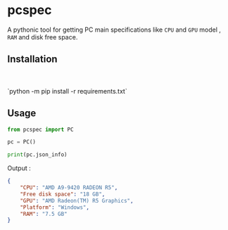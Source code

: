 # pcspec
A pythonic tool for getting PC main specifications like `CPU` and `GPU` model , `RAM` and disk free space.

## Installation
<br>
<br>
`python -m pip install -r requirements.txt`


## Usage
```python
from pcspec import PC

pc = PC()

print(pc.json_info)
```
Output :
```json
{
    "CPU": "AMD A9-9420 RADEON R5",
    "Free disk space": "18 GB",
    "GPU": "AMD Radeon(TM) R5 Graphics",
    "Platform": "Windows",
    "RAM": "7.5 GB"
}
```
